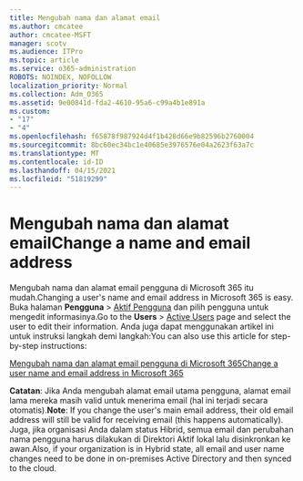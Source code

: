 ```yaml
---
title: Mengubah nama dan alamat email
ms.author: cmcatee
author: cmcatee-MSFT
manager: scotv
ms.audience: ITPro
ms.topic: article
ms.service: o365-administration
ROBOTS: NOINDEX, NOFOLLOW
localization_priority: Normal
ms.collection: Adm_O365
ms.assetid: 9e00841d-fda2-4610-95a6-c99a4b1e891a
ms.custom:
- "17"
- "4"
ms.openlocfilehash: f65878f987924d4f1b428d66e9b82596b2760004
ms.sourcegitcommit: 8bc60ec34bc1e40685e3976576e04a2623f63a7c
ms.translationtype: MT
ms.contentlocale: id-ID
ms.lasthandoff: 04/15/2021
ms.locfileid: "51819299"
---
```

# <a name="change-a-name-and-email-address"></a><span data-ttu-id="b431c-102">Mengubah nama dan alamat email</span><span class="sxs-lookup"><span data-stu-id="b431c-102">Change a name and email address</span></span>

<span data-ttu-id="b431c-103">Mengubah nama dan alamat email pengguna di Microsoft 365 itu mudah.</span><span class="sxs-lookup"><span data-stu-id="b431c-103">Changing a user's name and email address in Microsoft 365 is easy.</span></span> <span data-ttu-id="b431c-104">Buka halaman **Pengguna** \> [Aktif Pengguna](https://go.microsoft.com/fwlink/p/?linkid=834822) dan pilih pengguna untuk mengedit informasinya.</span><span class="sxs-lookup"><span data-stu-id="b431c-104">Go to the **Users** \> [Active Users](https://go.microsoft.com/fwlink/p/?linkid=834822) page and select the user to edit their information.</span></span> <span data-ttu-id="b431c-105">Anda juga dapat menggunakan artikel ini untuk instruksi langkah demi langkah:</span><span class="sxs-lookup"><span data-stu-id="b431c-105">You can also use this article for step-by-step instructions:</span></span>
  
[<span data-ttu-id="b431c-106">Mengubah nama dan alamat email pengguna di Microsoft 365</span><span class="sxs-lookup"><span data-stu-id="b431c-106">Change a user name and email address in Microsoft 365</span></span>](https://docs.microsoft.com/microsoft-365/admin/add-users/change-a-user-name-and-email-address)
  
 <span data-ttu-id="b431c-107">**Catatan**: Jika Anda mengubah alamat email utama pengguna, alamat email lama mereka masih valid untuk menerima email (hal ini terjadi secara otomatis).</span><span class="sxs-lookup"><span data-stu-id="b431c-107">**Note**: If you change the user's main email address, their old email address will still be valid for receiving email (this happens automatically).</span></span> <span data-ttu-id="b431c-108">Juga, jika organisasi Anda dalam status Hibrid, semua email dan perubahan nama pengguna harus dilakukan di Direktori Aktif lokal lalu disinkronkan ke awan.</span><span class="sxs-lookup"><span data-stu-id="b431c-108">Also, if your organization is in Hybrid state, all email and user name changes need to be done in on-premises Active Directory and then synced to the cloud.</span></span>